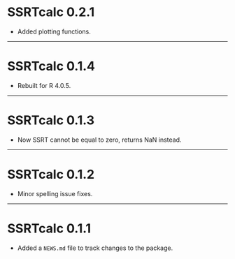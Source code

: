 
# SSRTcalc 0.2.1

* Added plotting functions.
---

# SSRTcalc 0.1.4

* Rebuilt for R 4.0.5.

---


# SSRTcalc 0.1.3

* Now SSRT cannot be equal to zero, returns NaN instead.

---

# SSRTcalc 0.1.2

* Minor spelling issue fixes.


---

# SSRTcalc 0.1.1

* Added a `NEWS.md` file to track changes to the package.
